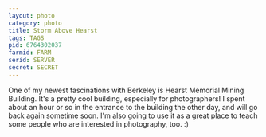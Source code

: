 ```yaml
---
layout: photo
category: photo
title: Storm Above Hearst
tags: TAGS
pid: 6764302037
farmid: FARM
serid: SERVER
secret: SECRET
---
```


One of my newest fascinations with Berkeley is Hearst Memorial Mining Building. It's a pretty cool building, especially for photographers! I spent about an hour or so in the entrance to the building the other day, and will go back again sometime soon. I'm also going to use it as a great place to teach some people who are interested in photography, too. :)
